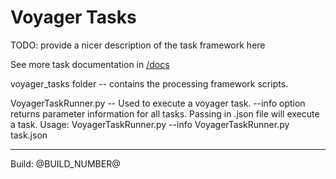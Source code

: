 Voyager Tasks
=====

TODO: provide a nicer description of the task framework here


See more task documentation in [/docs](docs)


voyager_tasks folder -- contains the processing framework scripts.

VoyagerTaskRunner.py -- Used to execute a voyager task. --info option returns parameter information for all tasks. Passing in .json file will execute a task.
Usage: VoyagerTaskRunner.py --info 
       VoyagerTaskRunner.py task.json
       
       
----

Build: @BUILD_NUMBER@

